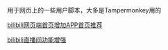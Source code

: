 用于网页上的一些用户脚本，大多是Tampermonkey用的

[bilibili网页端首页增加APP首页推荐](./bilibiliHome/bilibiliHome.user.md)

[bilibili直播间功能增强](./bilibiliLive/blivePlus.user.md)
